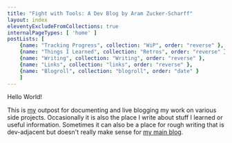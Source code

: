 ```yaml
---
title: "Fight with Tools: A Dev Blog by Aram Zucker-Scharff"
layout: index
eleventyExcludeFromCollections: true
internalPageTypes: [ 'home' ]
postLists: [
	{name: "Tracking Progress", collection: "WiP", order: "reverse" },
	{name: "Things I Learned", collection: "Retros", order: "reverse" },
	{name: "Writing", collection: "Writing", order: "reverse" },
	{name: "Links", collection: "links", order: "reverse" },
	{name: "Blogroll", collection: "blogroll", order: "date" }
	]
---
```


Hello World!

This is [my](http://aramzs.github.io/) outpost for documenting and live blogging my work on various side projects. Occasionally it is also the place I write about stuff I learned or useful information. Sometimes it can also be a place for rough writing that is dev-adjacent but doesn't really make sense for [my main blog](https://aramzs.github.io/).
